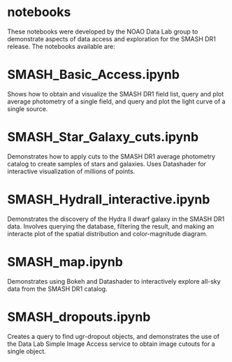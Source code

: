 # notebooks
These notebooks were developed by the NOAO Data Lab group to demonstrate aspects of data access and exploration for the SMASH DR1 release.  The notebooks available are:

# SMASH_Basic_Access.ipynb 
   Shows how to obtain and visualize the SMASH DR1 field list, query and plot average photometry of a single field, and query and plot the light curve of a single source.

# SMASH_Star_Galaxy_cuts.ipynb
  Demonstrates how to apply cuts to the SMASH DR1 average photometry catalog to create samples of stars and galaxies.  Uses Datashader for interactive visualization of millions of points.

# SMASH_HydraII_interactive.ipynb
   Demonstrates the discovery of the Hydra II dwarf galaxy in the SMASH DR1 data.  Involves querying the database, filtering the result, and making an interacte plot of the spatial distribution and color-magnitude diagram.

# SMASH_map.ipynb
  Demonstrates using Bokeh and Datashader to interactively explore all-sky data from the SMASH DR1 catalog.

# SMASH_dropouts.ipynb
  Creates a query to find ugr-dropout objects, and demonstrates the use of the Data Lab Simple Image Access service to obtain image cutouts for a single object.

